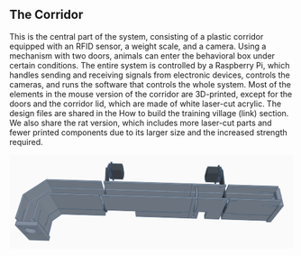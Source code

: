 ## The Corridor

This is the central part of the system, consisting of a plastic corridor equipped with an RFID sensor, a weight scale, and a camera. Using a mechanism with two doors, animals can enter the behavioral box under certain conditions. The entire system is controlled by a Raspberry Pi, which handles sending and receiving signals from electronic devices, controls the cameras, and runs the software that controls the whole system.
Most of the elements in the mouse version of the corridor are 3D-printed, except for the doors and the corridor lid, which are made of white laser-cut acrylic. The design files are shared in the How to build the training village (link) section. We also share the rat version, which includes more laser-cut parts and fewer printed components due to its larger size and the increased strength required.


![Corridor](_static/corridor.png)
